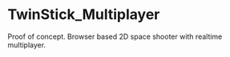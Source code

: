 # TwinStick_Multiplayer
Proof of concept. Browser based 2D space shooter with realtime multiplayer.
